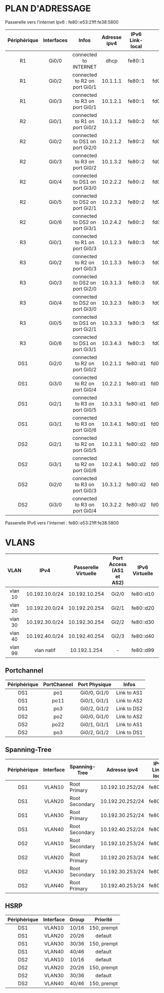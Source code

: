 # PLAN D'ADRESSAGE
Passerelle vers l'internet Ipv6 : fe80::e53:21ff:fe38:5800

| Périphérique  |Interfaces  |Infos  | Adresse ipv4  | IPv6 Link-local | IPv6 privée | IPv6 publique |
|:---:|:-----:|:-----:|:----:|:----:|:----:|:----:|
R1 | Gi0/0 | connected to INTERNET | dhcp | fe80::1 | fe80::cafe:3 | 2001:470:c814:3000::1 |
R1 | Gi0/2 | connected to R2 on port Gi0/1 | 10.1.1.1 | fe80::1 | fd00:470:c814:3000::1 | 2001:470:c814:3000::1 |
R1 | Gi0/3 | connected to R3 on port Gi0/1 | 10.1.2.1 | fe80::1 | fd00:470:c814:3000::1 | 2001:470:c814:3000::1 |  
R2 | Gi0/1 | connected to R1 on port Gi0/2 | 10.1.1.2 | fe80::2 | fd00:470:c814:3000::2 | 2001:470:c814:3000::2 | 
R2 | Gi0/2 | connected to DS1 on port Gi2/0 | 10.2.1.2 | fe80::2 | fd00:470:c814:3000::2 | 2001:470:c814:3000::2 | 
R2 | Gi0/3 | connected to R3 on port Gi0/2 | 10.1.3.2| fe80::2 | fd00:470:c814:3000::2 | 2001:470:c814:3000::2 | 
R2 | Gi0/4 | connected to DS1 on port Gi3/0 | 10.2.2.2 | fe80::2 | fd00:470:c814:3000::2 | 2001:470:c814:3000::2 | 
R2 | Gi0/5 | connected to DS2 on port Gi2/1 | 10.2.3.2 | fe80::2 | fd00:470:c814:3000::2 | 2001:470:c814:3000::2 | 
R2 | Gi0/6 | connected to DS2 on port Gi3/1 | 10.2.4.2 | fe80::2 | fd00:470:c814:3000::2 | 2001:470:c814:3000::2 | 
R3 | Gi0/1 | connected to R1 on port Gi0/3 | 10.1.2.3 | fe80::3 | fd00:470:c814:3000::3 | 2001:470:c814:3000::3 | 
R3 | Gi0/2 | connected to R2 on port Gi0/3 | 10.1.3.3 | fe80::3 | fd00:470:c814:3000::3 | 2001:470:c814:3000::3 | 
R3 | Gi0/3 | connected to DS2 on port Gi2/0 | 10.3.1.3 | fe80::3 | fd00:470:c814:3000::3 | 2001:470:c814:3000::3 | 
R3 | Gi0/4 | connected to DS2 on port Gi3/0 | 10.3.2.3 | fe80::3 | fd00:470:c814:3000::3 | 2001:470:c814:3000::3 | 
R3 | Gi0/5 | connected to DS1 on port Gi2/1 | 10.3.3.3 | fe80::3 | fd00:470:c814:3000::3 | 2001:470:c814:3000::3 | 
R3 | Gi0/6 | connected to DS1 on port Gi3/1 | 10.3.4.3 | fe80::3 | fd00:470:c814:3000::3 | 2001:470:c814:3000::3 | 
DS1 | Gi2/0 | connected to R2 on port Gi0/2 | 10.2.1.1 | fe80::d1 | fd00:470:c814:3000::d1 | 2001:470:c814:3000::d1 | 
DS1 | Gi3/0 | connected to R2 on port Gi0/4 | 10.2.2.1 | fe80::d1 | fd00:470:c814:3000::d1 | 2001:470:c814:3000::d1 | 
DS1 | Gi2/1 | connected to R3 on port Gi0/5 | 10.3.3.1 | fe80::d1 | fd00:470:c814:3000::d1 | 2001:470:c814:3000::d1 | 
DS1 | Gi3/1 | connected to R3 on port Gi0/6 | 10.3.4.1 | fe80::d1 | fd00:470:c814:3000::d1 | 2001:470:c814:3000::d1 | 
DS2 | Gi2/1 | connected to R2 on port Gi0/5 | 10.2.3.1 | fe80::d2 | fd00:470:c814:3000::d2 | 2001:470:c814:3000::d2 | 
DS2 | Gi3/1 | connected to R2 on port Gi0/6 | 10.2.4.1 | fe80::d2 | fd00:470:c814:3000::d2 | 2001:470:c814:3000::d2 | 
DS2 | Gi2/0 | connected to R3 on port Gi0/3 | 10.3.1.2 | fe80::d2 | fd00:470:c814:3000::d2 | 2001:470:c814:3000::d2 | 
DS2 | Gi3/0 | connected to R3 on port Gi0/4 | 10.3.2.2 | fe80::d2 | fd00:470:c814:3000::d2 | 2001:470:c814:3000::d2 | 

Passerelle IPv6 vers l'internet : fe80::e53:21ff:fe38:5800

# VLANS
VLAN | IPv4 | Passerelle Virtuelle | Port Access (AS1 et AS2) | IPv6 Virtuelle | IPv6 privée | IPv6 publique |
|:---:|:-----:|:----:|:----:|:----:|:----:|:----:|
| vlan 10 | 10.192.10.0/24 | 10.192.10.254 | Gi2/0 | fe80::d10 | fd00:470:c814:3000:10::/48 | 2001:470:c814:3000:10::/48 |
| vlan 20 | 10.192.20.0/24 | 10.192.20.254 | Gi2/1 | fe80::d20 | fd00:470:c814:3000:20::/48 | 2001:470:c814:3000:20::/48 |
| vlan 30 | 10.192.30.0/24 | 10.192.30.254 | Gi2/2 | fe80::d30 | fd00:470:c814:3000:30::/48 | 2001:470:c814:3000:30::/48 |
| vlan 40 | 10.192.40.0/24 | 10.192.40.254 | Gi2/3 | fe80::d40 | fd00:470:c814:3000:40::/48 | 2001:470:c814:3000:40::/48 |
| vlan 99 | vlan natif | 10.192.1.254 | - | fe80::d99 | - |

## Portchannel
| Périphérique  | PortChannel | Port Physique |  Infos
|:---:|:-----:|:----:|:----:|
DS1 | po1 | Gi0/0, Gi1/0 | Link to AS1 |
DS1 | po11 | Gi0/1, Gi1/1 | Link to AS2 |
DS1 | po3 | Gi0/2, Gi1/2 | Link to DS2 | 
DS2 | po2 | Gi0/0, Gi1/0 | Link to AS2 |
DS2 | po22 | Gi0/1, Gi1/1 | Link to AS1 |
DS2 | po3 | Gi0/2, Gi1/2  | Link to DS1 |

## Spanning-Tree
| Périphérique  | Interface | Spanning-Tree |  Adresse ipv4 | IPv6 Link-local | IPv6 privée | IPv6 publique |
|:---:|:-----:|----|:----:|:----:|:----:|:----:|
DS1 | VLAN10 | Root Primary | 10.192.10.252/24 | fe80::d1 | fd00:470:c814:3000:10::252 | 2001:470:c814:3000:10::252 | 
DS1 | VLAN20 | Root Secondary | 10.192.20.252/24 | fe80::d1 | fd00:470:c814:3000:20::252 | 2001:470:c814:3000:20::252 |
DS1 | VLAN30 | Root Primary | 10.192.30.252/24 | fe80::d1 | fd00:470:c814:3000:30::252 | 2001:470:c814:3000:30::252 |
DS1 | VLAN40 | Root Secondary | 10.192.40.252/24 | fe80::d1 | fd00:470:c814:3000:40::252 | 2001:470:c814:3000:40::252 |
DS2 | VLAN10 | Root Secondary | 10.192.10.253/24 | fe80::d2 | fd00:470:c814:3000:10::253 | 2001:470:c814:3000:10::253 |
DS2 | VLAN20 | Root Primary | 10.192.20.253/24 | fe80::d2 | fd00:470:c814:3000:20::253 | 2001:470:c814:3000:20::253 |
DS2 | VLAN30 | Root Secondary | 10.192.30.253/24 | fe80::d2 | fd00:470:c814:3000:30::253 | 2001:470:c814:3000:30::253 |
DS2 | VLAN40 | Root Primary | 10.192.40.253/24 | fe80::d2 | fd00:470:c814:3000:40::253 | 2001:470:c814:3000:40::253 |


## HSRP
| Périphérique  | Interface |	Group |	Priorité |
|:---:|:-----:|:-----:|:----:|
DS1 | VLAN10 | 10/16 |	150, prempt
DS1 | VLAN20 | 20/26 |	default
DS1 | VLAN30  | 30/36 |	150, prempt
DS1 | VLAN40  | 40/46 |	default
DS2 | VLAN10 | 10/16 |	default
DS2 | VLAN20  | 20/26 |	150, prempt
DS2 | VLAN30 | 30/36 |	default
DS2 | VLAN40 | 40/46 |	150, prempt
